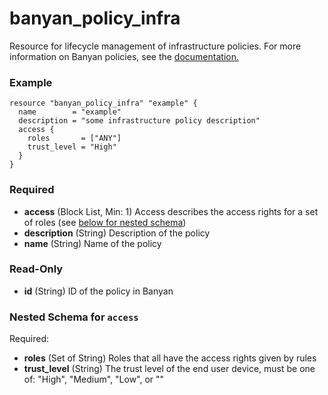 # banyan_policy_infra

Resource for lifecycle management of infrastructure policies. For more information on Banyan policies, see the [documentation.](https://docs.banyanops.com/docs/feature-guides/administer-security-policies/policies/manage-policies/)

### Example
```hcl
resource "banyan_policy_infra" "example" {
  name        = "example"
  description = "some infrastructure policy description"
  access {
    roles       = ["ANY"]
    trust_level = "High"
  }
}
```

### Required

- **access** (Block List, Min: 1) Access describes the access rights for a set of roles (see [below for nested schema](#nestedblock--access))
- **description** (String) Description of the policy
- **name** (String) Name of the policy

### Read-Only

- **id** (String) ID of the policy in Banyan

<a id="nestedblock--access"></a>
### Nested Schema for `access`

Required:

- **roles** (Set of String) Roles that all have the access rights given by rules
- **trust_level** (String) The trust level of the end user device, must be one of: "High", "Medium", "Low", or ""
